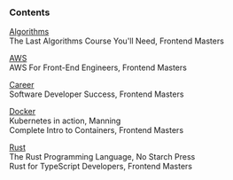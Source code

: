 ### Contents

[Algorithms](./algorithms.md)  
The Last Algorithms Course You'll Need, Frontend Masters

[AWS](./aws.md)  
AWS For Front-End Engineers, Frontend Masters

[Career](./career.md)  
Software Developer Success, Frontend Masters

[Docker](./docker.md)  
Kubernetes in action, Manning  
Complete Intro to Containers, Frontend Masters

[Rust](./rust.md)  
The Rust Programming Language, No Starch Press  
Rust for TypeScript Developers, Frontend Masters
